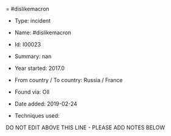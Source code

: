 = #dislikemacron

* Type: incident

* Name: #dislikemacron

* Id: I00023

* Summary: nan

* Year started: 2017.0

* From country / To country: Russia / France

* Found via: OII

* Date added: 2019-02-24

* Techniques used: 


DO NOT EDIT ABOVE THIS LINE - PLEASE ADD NOTES BELOW
